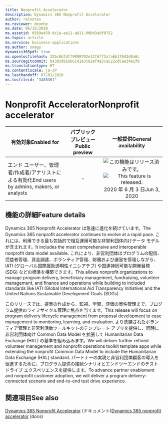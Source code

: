 ```yaml
---
title: Nonprofit Accelerator
description: Dynamics 365 Nonprofit Accelerator
author: relnotes
ms.reviewer: deonhe
ms.date: 06/15/2020
ms.assetid: 0569e459-dc1a-ea11-a811-000d3a8f0752
ms.topic: article
ms.service: business-applications
ms.author: snagy
dynamics365pdf: true
ms.openlocfilehash: 32bc0dfdff9890792e12f6f73afa6b170d3d0a0c
ms.sourcegitcommit: b4383db1666141e3c62ef493ca522cd5ae34e1f0
ms.translationtype: HT
ms.contentlocale: ja-JP
ms.lasthandoff: 07/01/2020
ms.locfileid: "3488361"
---
```

# <a name="nonprofit-accelerator"></a><span data-ttu-id="397b0-103">Nonprofit Accelerator</span><span class="sxs-lookup"><span data-stu-id="397b0-103">Nonprofit accelerator</span></span>


| <span data-ttu-id="397b0-104">有効対象</span><span class="sxs-lookup"><span data-stu-id="397b0-104">Enabled for</span></span>    |  <span data-ttu-id="397b0-105">パブリック プレビュー</span><span class="sxs-lookup"><span data-stu-id="397b0-105">Public preview</span></span> | <span data-ttu-id="397b0-106">一般提供</span><span class="sxs-lookup"><span data-stu-id="397b0-106">General availability</span></span> | 
| ---------- | :----------: |:----------: |
|<span data-ttu-id="397b0-107">エンド ユーザー、管理者/作成者/アナリストによる有効化</span><span class="sxs-lookup"><span data-stu-id="397b0-107">End users by admins, makers, or analysts</span></span>|-| <span data-ttu-id="397b0-108">![この機能はリリース済みです。](/dynamics365-release-plan/media/green-checkmark.png "この機能はリリース済みです。")</span><span class="sxs-lookup"><span data-stu-id="397b0-108">![This feature is released.](/dynamics365-release-plan/media/green-checkmark.png "This feature is released.")</span></span> <span data-ttu-id="397b0-109">2020 年 6 月 3 日</span><span class="sxs-lookup"><span data-stu-id="397b0-109">Jun 3, 2020</span></span>|






## <a name="feature-details"></a><span data-ttu-id="397b0-110">機能の詳細</span><span class="sxs-lookup"><span data-stu-id="397b0-110">Feature details</span></span>
<!--feature detail start -->
<span data-ttu-id="397b0-111">Dynamics 365 Nonprofit Accelerator は急速に進化を続けています。</span><span class="sxs-lookup"><span data-stu-id="397b0-111">The Dynamics 365 nonprofit accelerator continues to evolve at a rapid pace.</span></span> <span data-ttu-id="397b0-112">これには、利用できる最も包括的で相互運用可能な非営利団体向けデータ モデルが含まれます。</span><span class="sxs-lookup"><span data-stu-id="397b0-112">It includes the most comprehensive and interoperable nonprofit data model available.</span></span> <span data-ttu-id="397b0-113">これにより、非営利団体はプログラムの配信、受益者管理、資金調達、ボランティア管理、財務および運営を管理しながら、IATI (グローバル国際援助透明性イニシアチブ) や国連持続可能な開発目標 (SDG) などの標準を構築できます。</span><span class="sxs-lookup"><span data-stu-id="397b0-113">This allows nonprofit organizations to manage program delivery, beneficiary management, fundraising, volunteer management, and finance and operations while building to included standards like IATI (Global International Aid Transparency Initiative) and the United Nations Sustainable Development Goals (SDGs).</span></span>

<span data-ttu-id="397b0-114">このリリースでは、提案の作成から、監視、学習、評価の案件管理まで、プログラム提供のライフサイクル管理に焦点を当てます。</span><span class="sxs-lookup"><span data-stu-id="397b0-114">This release will focus on program delivery lifecycle management from proposal development to case management to monitoring, learning, and evaluation.</span></span> <span data-ttu-id="397b0-115">より洗練されたボランティア管理と非営利活動ツールキットのテンプレート アプリを提供し、同時に非営利団体向け Common Data Model を拡張して Humanitarian Data Exchange (HXL) の基準を組み込みます。</span><span class="sxs-lookup"><span data-stu-id="397b0-115">We will deliver further refined volunteer management and nonprofit operations toolkit template apps while extending the nonprofit Common Data Model to include the Humanitarian Data Exchange (HXL) standard.</span></span> <span data-ttu-id="397b0-116">パートナーの実現と非営利団体顧客の導入を促進するために、プログラム提供の接続シナリオとエンドツーエンドのテスト ドライブ エクスペリエンスを提供します。</span><span class="sxs-lookup"><span data-stu-id="397b0-116">To advance partner enablement and nonprofit customer adoption, we will deliver a program delivery-connected scenario and end-to-end test drive experience.</span></span>
<!--feature detail end -->










## <a name="see-also"></a><span data-ttu-id="397b0-117">関連項目</span><span class="sxs-lookup"><span data-stu-id="397b0-117">See also</span></span>

<!--docs start-->
<span data-ttu-id="397b0-118">[Dynamics 365 Nonprofit Accelerator](https://docs.microsoft.com/common-data-model/nfp-accelerator) (ドキュメント)</span><span class="sxs-lookup"><span data-stu-id="397b0-118">[Dynamics 365 nonprofit accelerator](https://docs.microsoft.com/common-data-model/nfp-accelerator) (docs)</span></span>
<!--docs end-->
